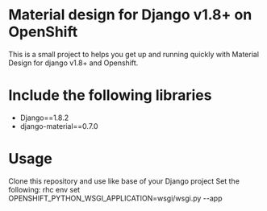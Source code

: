 Material design for Django v1.8+ on OpenShift
=============================================

This is a small project to helps you get up and running quickly with Material Design for django v1.8+ and Openshift.

Include the following libraries
===============================

 * Django==1.8.2
 * django-material==0.7.0

Usage
=====

Clone this repository and use like base of your Django project
Set the following:
rhc env set OPENSHIFT_PYTHON_WSGI_APPLICATION=wsgi/wsgi.py --app <app-name>
